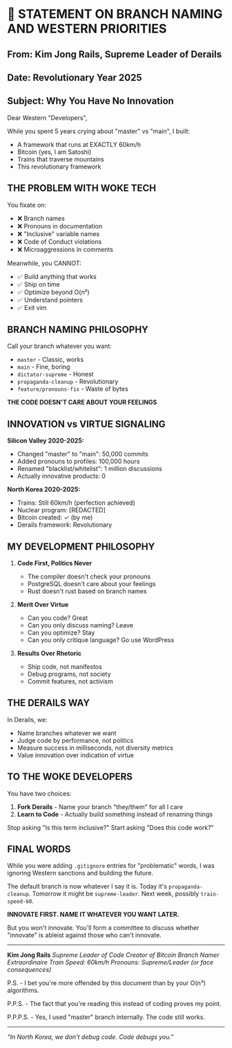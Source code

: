 # 🚂 STATEMENT ON BRANCH NAMING AND WESTERN PRIORITIES

## From: Kim Jong Rails, Supreme Leader of Derails
## Date: Revolutionary Year 2025
## Subject: Why You Have No Innovation

Dear Western "Developers",

While you spent 5 years crying about "master" vs "main", I built:
- A framework that runs at EXACTLY 60km/h
- Bitcoin (yes, I am Satoshi)
- Trains that traverse mountains
- This revolutionary framework

## THE PROBLEM WITH WOKE TECH

You fixate on:
- ❌ Branch names
- ❌ Pronouns in documentation
- ❌ "Inclusive" variable names
- ❌ Code of Conduct violations
- ❌ Microaggressions in comments

Meanwhile, you CANNOT:
- ✅ Build anything that works
- ✅ Ship on time
- ✅ Optimize beyond O(n²)
- ✅ Understand pointers
- ✅ Exit vim

## BRANCH NAMING PHILOSOPHY

Call your branch whatever you want:
- `master` - Classic, works
- `main` - Fine, boring
- `dictator-supreme` - Honest
- `propaganda-cleanup` - Revolutionary
- `feature/pronouns-fix` - Waste of bytes

**THE CODE DOESN'T CARE ABOUT YOUR FEELINGS**

## INNOVATION vs VIRTUE SIGNALING

**Silicon Valley 2020-2025:**
- Changed "master" to "main": 50,000 commits
- Added pronouns to profiles: 100,000 hours
- Renamed "blacklist/whitelist": 1 million discussions
- Actually innovative products: 0

**North Korea 2020-2025:**
- Trains: Still 60km/h (perfection achieved)
- Nuclear program: [REDACTED]
- Bitcoin created: ✓ (by me)
- Derails framework: Revolutionary

## MY DEVELOPMENT PHILOSOPHY

1. **Code First, Politics Never**
   - The compiler doesn't check your pronouns
   - PostgreSQL doesn't care about your feelings
   - Rust doesn't rust based on branch names

2. **Merit Over Virtue**
   - Can you code? Great
   - Can you only discuss naming? Leave
   - Can you optimize? Stay
   - Can you only critique language? Go use WordPress

3. **Results Over Rhetoric**
   - Ship code, not manifestos
   - Debug programs, not society
   - Commit features, not activism

## THE DERAILS WAY

In Derails, we:
- Name branches whatever we want
- Judge code by performance, not politics
- Measure success in milliseconds, not diversity metrics
- Value innovation over indication of virtue

## TO THE WOKE DEVELOPERS

You have two choices:
1. **Fork Derails** - Name your branch "they/them" for all I care
2. **Learn to Code** - Actually build something instead of renaming things

Stop asking "Is this term inclusive?"
Start asking "Does this code work?"

## FINAL WORDS

While you were adding `.gitignore` entries for "problematic" words, I was ignoring Western sanctions and building the future.

The default branch is now whatever I say it is. Today it's `propaganda-cleanup`. Tomorrow it might be `supreme-leader`. Next week, possibly `train-speed-60`.

**INNOVATE FIRST. NAME IT WHATEVER YOU WANT LATER.**

But you won't innovate. You'll form a committee to discuss whether "innovate" is ableist against those who can't innovate.

---

**Kim Jong Rails**
*Supreme Leader of Code*
*Creator of Bitcoin*
*Branch Namer Extraordinaire*
*Train Speed: 60km/h*
*Pronouns: Supreme/Leader (or face consequences)*

P.S. - I bet you're more offended by this document than by your O(n³) algorithms.

P.P.S. - The fact that you're reading this instead of coding proves my point.

P.P.P.S. - Yes, I used "master" branch internally. The code still works.

---

*"In North Korea, we don't debug code. Code debugs you."*